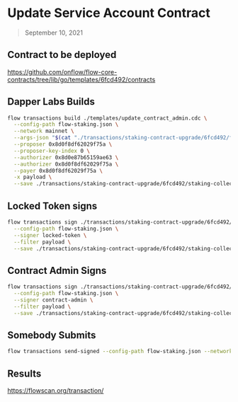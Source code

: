 # Update Service Account Contract

> September 10, 2021

## Contract to be deployed

https://github.com/onflow/flow-core-contracts/tree/lib/go/templates/6fcd492/contracts

## Dapper Labs Builds

```sh
flow transactions build ./templates/update_contract_admin.cdc \
  --config-path flow-staking.json \
  --network mainnet \
  --args-json "$(cat "./transactions/staking-contract-upgrade/6fcd492/flow-staking-collection-arguments.json")" \
  --proposer 0x8d0f8df62029f75a \
  --proposer-key-index 0 \
  --authorizer 0x8d0e87b65159ae63 \
  --authorizer 0x8d0f8df62029f75a \
  --payer 0x8d0f8df62029f75a \
  -x payload \
  --save ./transactions/staking-contract-upgrade/6fcd492/staking-collection-contract-upgrade-6fcd492-unsigned.rlp
```

## Locked Token signs

```sh
flow transactions sign ./transactions/staking-contract-upgrade/6fcd492/staking-collection-contract-upgrade-6fcd492-unsigned.rlp \
  --config-path flow-staking.json \
  --signer locked-token \
  --filter payload \
  --save ./transactions/staking-contract-upgrade/6fcd492/staking-collection-contract-upgrade-6fcd492-sig-1.rlp
```

## Contract Admin Signs

```sh
flow transactions sign ./transactions/staking-contract-upgrade/6fcd492/staking-collection-contract-upgrade-6fcd492-sig-1.rlp \
  --config-path flow-staking.json \
  --signer contract-admin \
  --filter payload \
  --save ./transactions/staking-contract-upgrade/6fcd492/staking-collection-contract-upgrade-6fcd492-sig-complete.rlp
```

## Somebody Submits

```sh
flow transactions send-signed --config-path flow-staking.json --network mainnet ./transactions/staking-contract-upgrade/6fcd492/staking-collection-contract-upgrade-6fcd492-sig-complete.rlp
```

## Results

https://flowscan.org/transaction/
